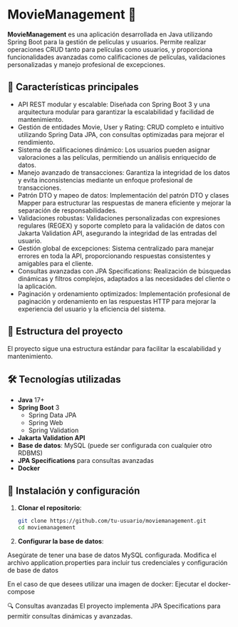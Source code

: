 # MovieManagement 🎥

**MovieManagement** es una aplicación desarrollada en Java utilizando Spring Boot para la gestión de películas y usuarios. Permite realizar operaciones CRUD tanto para películas como usuarios, y proporciona funcionalidades avanzadas como calificaciones de películas, validaciones personalizadas y manejo profesional de excepciones.

## 🚀 Características principales
- API REST modular y escalable: Diseñada con Spring Boot 3 y una arquitectura modular para garantizar la escalabilidad y facilidad de mantenimiento.
- Gestión de entidades Movie, User y Rating: CRUD completo e intuitivo utilizando Spring Data JPA, con consultas optimizadas para mejorar el rendimiento.
- Sistema de calificaciones dinámico: Los usuarios pueden asignar valoraciones a las películas, permitiendo un análisis enriquecido de datos.
- Manejo avanzado de transacciones: Garantiza la integridad de los datos y evita inconsistencias mediante un enfoque profesional de transacciones.
- Patrón DTO y mapeo de datos: Implementación del patrón DTO y clases Mapper para estructurar las respuestas de manera eficiente y mejorar la separación de responsabilidades.
- Validaciones robustas: Validaciones personalizadas con expresiones regulares (REGEX) y soporte completo para la validación de datos con Jakarta Validation API, asegurando la integridad de las entradas del usuario.
- Gestión global de excepciones: Sistema centralizado para manejar errores en toda la API, proporcionando respuestas consistentes y amigables para el cliente.
- Consultas avanzadas con JPA Specifications: Realización de búsquedas dinámicas y filtros complejos, adaptados a las necesidades del cliente o la aplicación.
- Paginación y ordenamiento optimizados: Implementación profesional de paginación y ordenamiento en las respuestas HTTP para mejorar la experiencia del usuario y la eficiencia del sistema.

## 📁 Estructura del proyecto

El proyecto sigue una estructura estándar para facilitar la escalabilidad y mantenimiento.

## 🛠️ Tecnologías utilizadas

- **Java** 17+
- **Spring Boot** 3
  - Spring Data JPA
  - Spring Web
  - Spring Validation
- **Jakarta Validation API**
- **Base de datos**: MySQL (puede ser configurada con cualquier otro RDBMS)
- **JPA Specifications** para consultas avanzadas
- **Docker** 

## 🚧 Instalación y configuración

1. **Clonar el repositorio**:
   ```bash
   git clone https://github.com/tu-usuario/moviemanagement.git
   cd moviemanagement

1. **Configurar la base de datos**:

Asegúrate de tener una base de datos MySQL configurada.
Modifica el archivo application.properties para incluir tus credenciales y configuración de base de datos

En el caso de que desees utilizar una imagen de docker:
Ejecutar el docker-compose 

🔍 Consultas avanzadas
El proyecto implementa JPA Specifications para permitir consultas dinámicas y avanzadas.